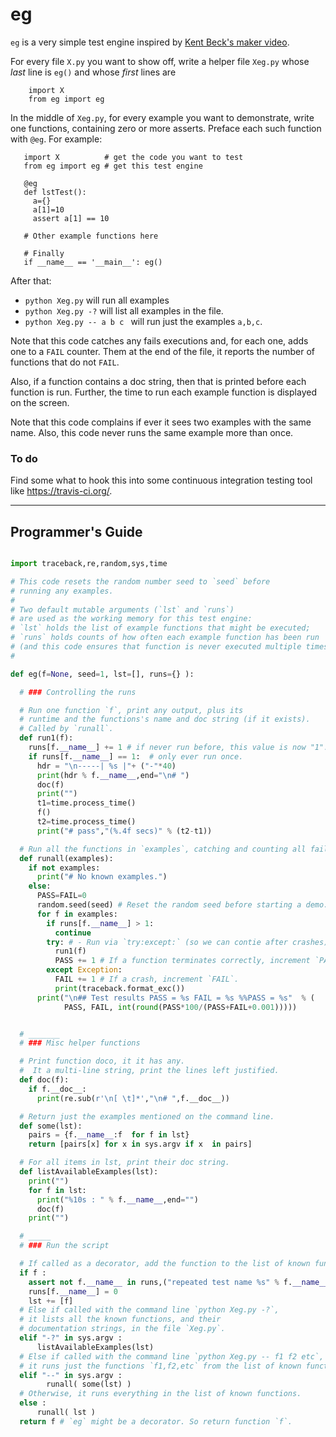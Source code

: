 
# eg

`eg` is a very simple test engine inspired by [Kent Beck's maker
video](https://goo.gl/0bCy0X).

For every file `X.py` you want to show off, write a helper file `Xeg.py` whose
_last_ line is `eg()` and whose _first_ lines are

        import X
        from eg import eg

In the middle of `Xeg.py`, for every example you want to demonstrate, write one
functions, containing zero or more asserts.  Preface each such function with
`@eg`. For example:


       import X          # get the code you want to test
       from eg import eg # get this test engine

       @eg
       def lstTest():
         a={}
         a[1]=10
         assert a[1] == 10

       # Other example functions here

       # Finally
       if __name__ == '__main__': eg()

After that:

- `python Xeg.py` will run all examples
- `python Xeg.py -?` will list all examples in the file.
- `python Xeg.py -- a b c ` will run just the examples `a,b,c`.

Note that this code catches any fails executions and, for each one, adds one to
a `FAIL` counter. Them at the end of the file, it reports the number of
functions that do not `FAIL`.

Also, if a function contains a doc string, then that is printed before each
function is run. Further, the time to run each example function is displayed
on the screen.

Note that this code complains if ever it sees two examples with the same name.
Also, this code never runs the same example more than once.

### To do

Find some what to hook this into some continuous integration testing tool
like https://travis-ci.org/.

_____
## Programmer's Guide

```python

import traceback,re,random,sys,time

# This code resets the random number seed to `seed` before
# running any examples.
#
# Two default mutable arguments (`lst` and `runs`)
# are used as the working memory for this test engine:
# `lst` holds the list of example functions that might be executed;
# `runs` holds counts of how often each example function has been run
# (and this code ensures that function is never executed multiple times).
#

def eg(f=None, seed=1, lst=[], runs={} ):

  # ### Controlling the runs

  # Run one function `f`, print any output, plus its
  # runtime and the functions's name and doc string (if it exists).
  # Called by `runall`.
  def run1(f):
    runs[f.__name__] += 1 # if never run before, this value is now "1".
    if runs[f.__name__] == 1:  # only ever run once.
      hdr = "\n-----| %s |"+ ("-"*40)
      print(hdr % f.__name__,end="\n# ")
      doc(f)
      print("")
      t1=time.process_time()
      f()
      t2=time.process_time()
      print("# pass","(%.4f secs)" % (t2-t1))

  # Run all the functions in `examples`, catching and counting all failures.
  def runall(examples):
    if not examples:
      print("# No known examples.")
    else:
      PASS=FAIL=0
      random.seed(seed) # Reset the random seed before starting a demo.
      for f in examples:
        if runs[f.__name__] > 1:
          continue
        try: # - Run via `try:except:` (so we can contie after crashes)
          run1(f)
          PASS += 1 # If a function terminates correctly, increment `PASS`.
        except Exception:
          FAIL += 1 # If a crash, increment `FAIL`.
          print(traceback.format_exc())
      print("\n## Test results PASS = %s FAIL = %s %%PASS = %s"  % (
            PASS, FAIL, int(round(PASS*100/(PASS+FAIL+0.001)))))


  # _______
  # ### Misc helper functions

  # Print function doco, it it has any.
  #  It a multi-line string, print the lines left justified.
  def doc(f):
    if f.__doc__:
      print(re.sub(r'\n[ \t]*',"\n# ",f.__doc__))

  # Return just the examples mentioned on the command line.
  def some(lst):
    pairs = {f.__name__:f  for f in lst}
    return [pairs[x] for x in sys.argv if x  in pairs]

  # For all items in lst, print their doc string.
  def listAvailableExamples(lst):
    print("")
    for f in lst:
      print("%10s : " % f.__name__,end="")
      doc(f)
    print("")

  # _____
  # ### Run the script

  # If called as a decorator, add the function to the list of known functions.
  if f :
    assert not f.__name__ in runs,("repeated test name %s" % f.__name__)
    runs[f.__name__] = 0
    lst += [f]
  # Else if called with the command line `python Xeg.py -?`,
  # it lists all the known functions, and their
  # documentation strings, in the file `Xeg.py`.
  elif "-?" in sys.argv :
      listAvailableExamples(lst)
  # Else if called with the command line `python Xeg.py -- f1 f2 etc`,
  # it runs just the functions `f1,f2,etc` from the list of known functions.
  elif "--" in sys.argv :
        runall( some(lst) )
  # Otherwise, it runs everything in the list of known functions.
  else :
      runall( lst )
  return f # `eg` might be a decorator. So return function `f`.



```

